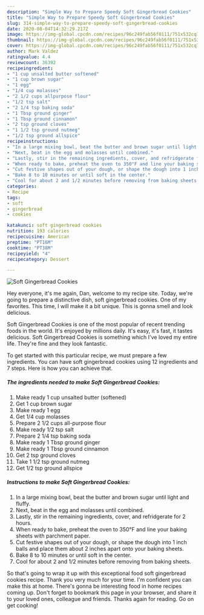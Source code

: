 ```yaml
---
description: "Simple Way to Prepare Speedy Soft Gingerbread Cookies"
title: "Simple Way to Prepare Speedy Soft Gingerbread Cookies"
slug: 314-simple-way-to-prepare-speedy-soft-gingerbread-cookies
date: 2020-08-04T14:32:29.217Z
image: https://img-global.cpcdn.com/recipes/96c249fab56f0111/751x532cq70/soft-gingerbread-cookies-recipe-main-photo.jpg
thumbnail: https://img-global.cpcdn.com/recipes/96c249fab56f0111/751x532cq70/soft-gingerbread-cookies-recipe-main-photo.jpg
cover: https://img-global.cpcdn.com/recipes/96c249fab56f0111/751x532cq70/soft-gingerbread-cookies-recipe-main-photo.jpg
author: Mark Valdez
ratingvalue: 4.4
reviewcount: 36392
recipeingredient:
- "1 cup unsalted butter softened"
- "1 cup brown sugar"
- "1 egg"
- "1/4 cup molasses"
- "2 1/2 cups allpurpose flour"
- "1/2 tsp salt"
- "2 1/4 tsp baking soda"
- "1 Tbsp ground ginger"
- "1 Tbsp ground cinnamon"
- "2 tsp ground cloves"
- "1 1/2 tsp ground nutmeg"
- "1/2 tsp ground allspice"
recipeinstructions:
- "In a large mixing bowl, beat the butter and brown sugar until light and fluffy."
- "Next, beat in the egg and molasses until combined."
- "Lastly, stir in the remaining ingredients, cover, and refridgerate for 2 hours."
- "When ready to bake, preheat the oven to 350°F and line your baking sheets with parchment paper."
- "Cut festive shapes out of your dough, or shape the dough into 1 inch balls and place them about 2 inches apart onto your baking sheets."
- "Bake 8 to 10 minutes or until soft in the center."
- "Cool for about 2 and 1/2 minutes before removing from baking sheets."
categories:
- Recipe
tags:
- soft
- gingerbread
- cookies

katakunci: soft gingerbread cookies 
nutrition: 193 calories
recipecuisine: American
preptime: "PT16M"
cooktime: "PT38M"
recipeyield: "4"
recipecategory: Dessert

---
```



![Soft Gingerbread Cookies](https://img-global.cpcdn.com/recipes/96c249fab56f0111/751x532cq70/soft-gingerbread-cookies-recipe-main-photo.jpg)

Hey everyone, it's me again, Dan, welcome to my recipe site. Today, we're going to prepare a distinctive dish, soft gingerbread cookies. One of my favorites. This time, I will make it a bit unique. This is gonna smell and look delicious.



Soft Gingerbread Cookies is one of the most popular of recent trending foods in the world. It's enjoyed by millions daily. It's easy, it's fast, it tastes delicious. Soft Gingerbread Cookies is something which I've loved my entire life. They're fine and they look fantastic.


To get started with this particular recipe, we must prepare a few ingredients. You can have soft gingerbread cookies using 12 ingredients and 7 steps. Here is how you can achieve that.

<!--inarticleads1-->

##### The ingredients needed to make Soft Gingerbread Cookies:

1. Make ready 1 cup unsalted butter (softened)
1. Get 1 cup brown sugar
1. Make ready 1 egg
1. Get 1/4 cup molasses
1. Prepare 2 1/2 cups all-purpose flour
1. Make ready 1/2 tsp salt
1. Prepare 2 1/4 tsp baking soda
1. Make ready 1 Tbsp ground ginger
1. Make ready 1 Tbsp ground cinnamon
1. Get 2 tsp ground cloves
1. Take 1 1/2 tsp ground nutmeg
1. Get 1/2 tsp ground allspice




<!--inarticleads2-->

##### Instructions to make Soft Gingerbread Cookies:

1. In a large mixing bowl, beat the butter and brown sugar until light and fluffy.
1. Next, beat in the egg and molasses until combined.
1. Lastly, stir in the remaining ingredients, cover, and refridgerate for 2 hours.
1. When ready to bake, preheat the oven to 350°F and line your baking sheets with parchment paper.
1. Cut festive shapes out of your dough, or shape the dough into 1 inch balls and place them about 2 inches apart onto your baking sheets.
1. Bake 8 to 10 minutes or until soft in the center.
1. Cool for about 2 and 1/2 minutes before removing from baking sheets.




So that's going to wrap it up with this exceptional food soft gingerbread cookies recipe. Thank you very much for your time. I'm confident you can make this at home. There's gonna be interesting food in home recipes coming up. Don't forget to bookmark this page in your browser, and share it to your loved ones, colleague and friends. Thanks again for reading. Go on get cooking!

